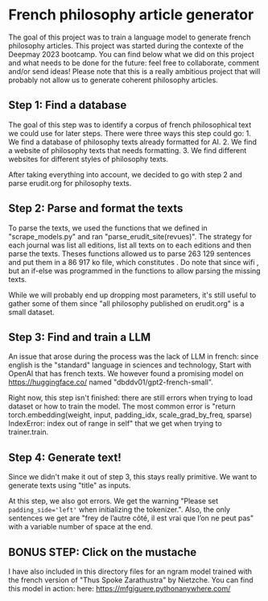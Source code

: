 # French philosophy article generator
The goal of this project was to train a language model to generate french philosophy articles. This project was started during the contexte of the Deepmay 2023 bootcamp. You can find below what we did on this project and what needs to be done for the future: feel free to collaborate, comment and/or send ideas! Please note that this is a really ambitious project that will probably not allow us to generate coherent philosophy articles. 

## Step 1: Find a database
The goal of this step was to identify a corpus of french philosophical text we could use for later steps. 
There were three ways this step could go:
    1. We find a database of philosophy texts already formatted for AI.
    2. We find a website of philosophy texts that needs formatting.
    3. We find different websites for different styles of philosophy texts. 

After taking everything into account, we decided to go with step 2 and parse erudit.org for philosophy texts.

## Step 2: Parse and format the texts
To parse the texts, we used the functions that we defined in "scrape_models.py" and ran "parse_erudit_site(revues)". The strategy for each journal was list all editions, list all texts on to each editions and then parse the texts. Theses functions allowed us to parse 263 129 sentences and put them in a 86 917 ko file, which constitutes . Do note that since wifi , but an if-else was programmed in the functions to allow parsing the missing texts. 

While we will probably end up dropping most parameters, it's still useful to gather some of them since "all philosophy published on erudit.org" is a small dataset. 

## Step 3: Find and train a LLM
An issue that arose during the process was the lack of LLM in french: since english is the "standard" language in sciences and technology, Start with OpenAI that has french texts. We however found a promising model on https://huggingface.co/ named "dbddv01/gpt2-french-small". 

Right now, this step isn't finished: there are still errors when trying to load dataset or how to train the model. The most common error is "return torch.embedding(weight, input, padding_idx, scale_grad_by_freq, sparse)
IndexError: index out of range in self" that we get when trying to trainer.train. 

## Step 4: Generate text!
Since we didn't make it out of step 3, this stays really primitive. We want to generate texts using "title" as inputs. 

At this step, we also got errors. We get the warning "Please set `padding_side='left'` when initializing the tokenizer.". Also, the only sentences we get are "frey de l’autre côté, il est vrai que l’on ne peut pas" with a variable number of space at the end. 

## BONUS STEP: Click on the mustache
I have also included in this directory files for an ngram model trained with the french version of "Thus Spoke Zarathustra" by Nietzche. You can find this model in action: here: https://mfgiguere.pythonanywhere.com/